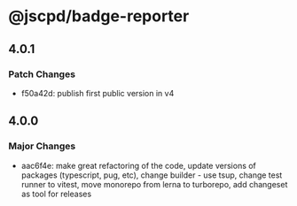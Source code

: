 # @jscpd/badge-reporter

## 4.0.1

### Patch Changes

- f50a42d: publish first public version in v4

## 4.0.0

### Major Changes

- aac6f4e: make great refactoring of the code, update versions of packages (typescript, pug, etc), change builder - use tsup, change test runner to vitest, move monorepo from lerna to turborepo, add changeset as tool for releases
